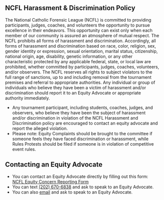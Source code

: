 ## NCFL Harassment & Discrimination Policy
The National Catholic Forensic League (NCFL) is committed to providing participants, judges, coaches, and volunteers the opportunity to pursue excellence in their endeavors. This opportunity can exist only when each member of our community is assured an atmosphere of mutual respect. The NCFL prohibits all forms of harassment and discrimination. Accordingly, all forms of harassment and discrimination based on race, color, religion, sex, gender identity or expression, sexual orientation, marital status, citizenship, national origin, age, disability, genetic information, or any other characteristic protected by any applicable federal, state, or local law are prohibited, whether committed by participants, judges, coaches, volunteers, and/or observers. The NCFL reserves all rights to subject violators to the full range of sanctions, up to and including removal from the tournament premises and referral to appropriate authorities. Any individual or group of individuals who believe they have been a victim of harassment and/or discrimination should report it to an Equity Advocate or appropriate authority immediately.

* Any tournament participant, including students, coaches, judges, and observers, who believe they have been the subject of harassment and/or discrimination in violation of the NCFL Harassment and Discrimination policy are encouraged to contact an equity advocate and report the alleged violation.
* Please note: Equity Complaints should be brought to the committee if someone feels they have faced discrimination or harassment, while Rules Protests should be filed if someone is in violation of competitive event rules. 

## Contacting an Equity Advocate

* You can contact an Equity Advocate directly by filling out this form:  [NCFL Equity Concern Reporting Form](#???)
* You can text [(202) 670-6838](tel:12026706838) and ask to speak to an Equity Advocate.
* You can also [email](ncflequityadvocates@gmail.com) and ask to speak to an Equity Advocate.
